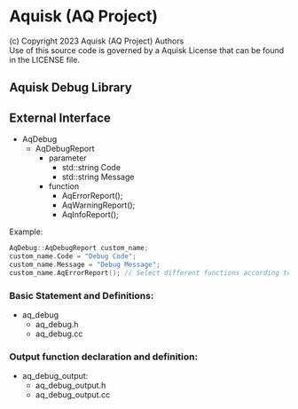# Aquisk (AQ Project)

(c) Copyright 2023 Aquisk (AQ Project) Authors  
Use of this source code is governed by a Aquisk License that can be found in the LICENSE file.  

## Aquisk Debug Library

## External Interface
- AqDebug
    - AqDebugReport
        - parameter
            - std::string Code
            - std::string Message
        - function
            - AqErrorReport();
            - AqWarningReport();
            - AqInfoReport();

Example:  
```c++
AqDebug::AqDebugReport custom_name;  
custom_name.Code = "Debug Code";  
custom_name.Message = "Debug Message";  
custom_name.AqErrorReport(); // Select different functions according to debugging level.  
```

### Basic Statement and Definitions:
- aq_debug
    - aq_debug.h
    - aq_debug.cc

### Output function declaration and definition:
- aq_debug_output:
    - aq_debug_output.h
    - aq_debug_output.cc